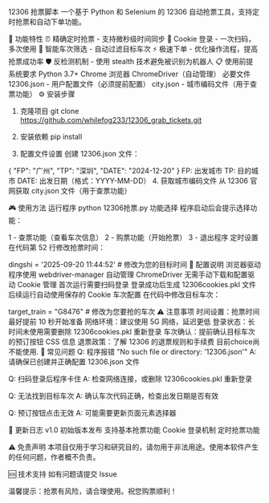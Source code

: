12306 抢票脚本
一个基于 Python 和 Selenium 的 12306 自动抢票工具，支持定时抢票和自动下单功能。

🚀 功能特性
⏰ 精确定时抢票 - 支持微秒级时间同步
🔐 Cookie 登录 - 一次扫码，多次使用
🎯 智能车次筛选 - 自动过滤目标车次
⚡ 极速下单 - 优化操作流程，提高抢票成功率
🛡️ 反检测机制 - 使用 stealth 技术避免被识别为机器人
📋 使用前提
系统要求
Python 3.7+
Chrome 浏览器
ChromeDriver（自动管理）
必要文件
12306.json - 用户配置文件（必须提前配置）
city.json - 城市编码文件（用于查票功能）
⚙️ 安装步骤
1. 克隆项目
git clone https://github.com/whilefog233/12306_grab_tickets.git

2. 安装依赖
pip install
3. 配置文件设置
创建 12306.json 文件：

{
    "FP": "广州",
    "TP": "深圳", 
    "DATE": "2024-12-20"
}
FP: 出发城市
TP: 目的城市
DATE: 出发日期（格式：YYYY-MM-DD）
4. 获取城市编码文件
从 12306 官网获取 city.json 文件（用于查票功能）

🎮 使用方法
运行程序
python 12306抢票.py
功能选择
程序启动后会提示选择功能：

1 - 查票功能（查看车次信息）
2 - 购票功能（开始抢票）
3 - 退出程序
定时设置
在代码第 52 行修改抢票时间：

dingshi = '2025-09-20 11:44:52'  # 修改为您的目标时间
🔧 配置说明
浏览器驱动
程序使用 webdriver-manager 自动管理 ChromeDriver
无需手动下载和配置驱动
Cookie 管理
首次运行需要扫码登录
登录成功后生成 12306cookies.pkl 文件
后续运行自动使用保存的 Cookie
车次配置
在代码中修改目标车次：

target_train = "G8476"  # 修改为您要抢的车次
⚠️ 注意事项
时间设置：抢票时间最好提前 10 秒开始准备
网络环境：建议使用 5G 网络，延迟更低
登录状态：长时间未使用需要删除 12306cookies.pkl 重新登录
车次确认：提前确认目标车次的预订按钮 CSS 信息
退票政策：了解 12306 的退票规则和手续费
目前choice尚不能使用.
🐛 常见问题
Q: 程序报错 "No such file or directory: '12306.json'"
A: 请确保已创建并正确配置 12306.json 文件

Q: 扫码登录后程序卡住
A: 检查网络连接，或删除 12306cookies.pkl 重新登录

Q: 无法找到目标车次
A: 确认车次代码正确，检查出发日期是否有效

Q: 预订按钮点击无效
A: 可能需要更新页面元素选择器

📝 更新日志
v1.0
初始版本发布
支持基本抢票功能
Cookie 登录机制
定时抢票功能


⚠️ 免责声明
本项目仅用于学习和研究目的，请勿用于非法用途。使用本软件产生的任何问题，作者概不负责。

🆘 技术支持
如有问题请提交 Issue

温馨提示：抢票有风险，请合理使用。祝您购票顺利！
